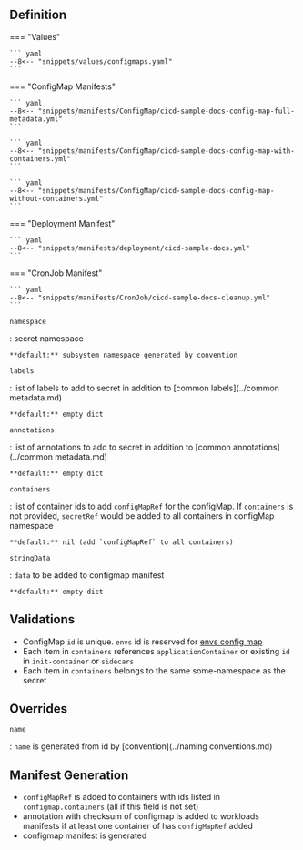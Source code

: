 
## Definition


=== "Values"

    ``` yaml
    --8<-- "snippets/values/configmaps.yaml"
    ```

=== "ConfigMap Manifests"

    ``` yaml
    --8<-- "snippets/manifests/ConfigMap/cicd-sample-docs-config-map-full-metadata.yml"
    ```

    ``` yaml
    --8<-- "snippets/manifests/ConfigMap/cicd-sample-docs-config-map-with-containers.yml"
    ```

    ``` yaml
    --8<-- "snippets/manifests/ConfigMap/cicd-sample-docs-config-map-without-containers.yml"
    ```

=== "Deployment Manifest"

    ``` yaml
    --8<-- "snippets/manifests/deployment/cicd-sample-docs.yml"
    ```

=== "CronJob Manifest"

    ``` yaml
    --8<-- "snippets/manifests/CronJob/cicd-sample-docs-cleanup.yml"
    ```


`namespace`

:   secret namespace

    **default:** subsystem namespace generated by convention

`labels`

:   list of labels to add to secret in addition to [common labels](../common metadata.md)

    **default:** empty dict

`annotations`

:   list of annotations to add to secret in addition to [common annotations](../common metadata.md)

    **default:** empty dict

`containers`

:   list of container ids to add `configMapRef` for the configMap. If  `containers` is not provided, `secretRef` would be added to all containers in configMap namespace

    **default:** nil (add `configMapRef` to all containers)

`stringData`

:   `data` to be added to configmap manifest

    **default:** empty dict


## Validations

- ConfigMap `id` is unique. `envs` id is reserved for [envs config map](../values.md#envs-config-map)
- Each item in `containers` references `applicationContainer` or existing `id` in `init-container` or `sidecars`
- Each item in `containers` belongs to the same some-namespace as the secret

## Overrides

`name`

:   `name` is generated from id by [convention](../naming conventions.md)

## Manifest Generation 

- `configMapRef` is added to containers  with ids listed in `configmap.containers` (all if this field is not set)
- annotation with checksum of configmap is added to workloads manifests if at least one container of has `configMapRef` added
- configmap manifest is generated
